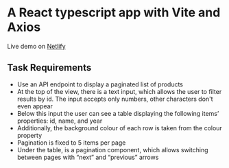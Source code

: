 # A React typescript app with Vite and Axios

Live demo on [Netlify](https://stately-frangipane-d6782b.netlify.app/)

## Task Requirements
- Use an API endpoint to display a paginated list of products
- At the top of the view, there is a text input, which allows the user to filter results by id. The input accepts only numbers, other characters don't even appear
- Below this input the user can see a table displaying the following items’ properties: id, name, and year
- Additionally, the background colour of each row is taken from the colour property
- Pagination is fixed to 5 items per page
- Under the table, is a pagination component, which allows switching between pages with “next” and “previous” arrows